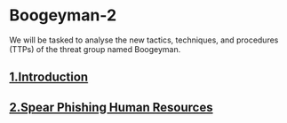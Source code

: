 # Boogeyman-2
We will be tasked to analyse the new tactics, techniques, and procedures (TTPs) of the threat group named Boogeyman. 

## <a href="https://github.com/Modern-Wizard/Introductionboogey">1.Introduction </a>
## <a href="https://github.com/Modern-Wizard/Spear-Phishing-Human-Resources">2.Spear Phishing Human Resources </a>
